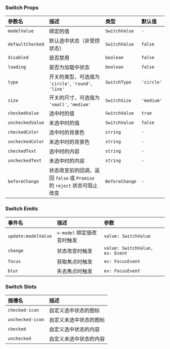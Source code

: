 ### Switch Props

| 参数名 | 描述 | 类型 | 默认值 |
| :--- | :--- | :--- | :--- |
| `modelValue` | 绑定的值 | `SwitchValue` | `-` |
| `defaultChecked` | 默认选中状态（非受控状态） | `SwitchValue` | `false` |
| `disabled` | 是否禁用 | `boolean` | `false` |
| `loading` | 是否为加载中状态 | `boolean` | `false` |
| `type` | 开关的类型，可选值为 `'circle'`, `'round'`, `'line'` | `SwitchType` | `'circle'` |
| `size` | 开关的尺寸，可选值为 `'small'`, `'medium'` | `SwitchSize` | `'medium'` |
| `checkedValue` | 选中时的值 | `SwitchValue` | `true` |
| `uncheckedValue` | 未选中时的值 | `SwitchValue` | `false` |
| `checkedColor` | 选中时的背景色 | `string` | `-` |
| `uncheckedColor` | 未选中时的背景色 | `string` | `-` |
| `checkedText` | 选中时的内容 | `string` | `-` |
| `uncheckedText` | 未选中时的内容 | `string` | `-` |
| `beforeChange` | 状态改变前的回调，返回 `false` 或 `Promise` 的 `reject` 状态可阻止改变 | `BeforeChange` | `-` |

### Switch Emits

| 事件名 | 描述 | 参数 |
| :--- | :--- | :--- |
| `update:modelValue` | `v-model` 绑定值改变时触发 | `value: SwitchValue` |
| `change` | 状态改变时触发 | `value: SwitchValue, ev: Event` |
| `focus` | 获取焦点时触发 | `ev: FocusEvent` |
| `blur` | 失去焦点时触发 | `ev: FocusEvent` |

### Switch Slots

| 插槽名 | 描述 |
| :--- | :--- |
| `checked-icon` | 自定义选中状态的图标 |
| `unchecked-icon` | 自定义未选中状态的图标 |
| `checked` | 自定义选中状态的内容 |
| `unchecked` | 自定义未选中状态的内容 |